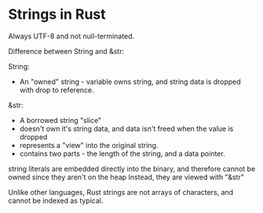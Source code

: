 # Strings in Rust

Always UTF-8 and not null-terminated.

Difference between String and &str:

String:
- An "owned" string - variable owns string, and string data is dropped with drop to reference.

&str:
- A borrowed string "slice"
- doesn't own it's string data, and data isn't freed when the value is dropped
- represents a "view" into the original string.
- contains two parts - the length of the string, and a data pointer.

string literals are embedded directly into the binary, and therefore cannot be owned since they aren't on the heap
Instead, they are viewed with "&str"

Unlike other languages, Rust strings are not arrays of characters, and cannot be indexed as typical.